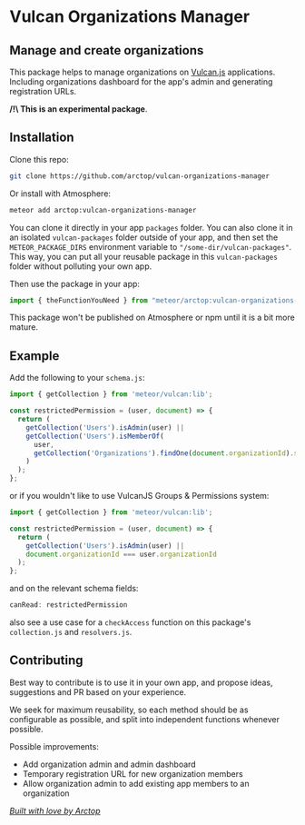 # Vulcan Organizations Manager

## Manage and create organizations

This package helps to manage organizations on [Vulcan.js](http://vulcanjs.org/) applications. Including organizations dashboard for the app's admin and generating registration URLs.

**/!\ This is an experimental package**.

## Installation

Clone this repo:

```sh
git clone https://github.com/arctop/vulcan-organizations-manager
```
Or install with Atmosphere:
```sh
meteor add arctop:vulcan-organizations-manager
```

You can clone it directly in your app `packages` folder. You can also clone it in an isolated `vulcan-packages` folder outside of your app, and then set the `METEOR_PACKAGE_DIRS` environment variable to `"/some-dir/vulcan-packages"`. This way, you can put all your reusable package in this `vulcan-packages` folder without polluting your own app.

Then use the package in your app:

```js
import { theFunctionYouNeed } from "meteor/arctop:vulcan-organizations-manager"
```

This package won't be published on Atmosphere or npm until it is a bit more mature.

## Example
Add the following to your `schema.js`:
```js
import { getCollection } from 'meteor/vulcan:lib';

const restrictedPermission = (user, document) => {
  return (
    getCollection('Users').isAdmin(user) ||
    getCollection('Users').isMemberOf(
      user,
      getCollection('Organizations').findOne(document.organizationId).slug
    )
  );
};
```
or if you wouldn't like to use VulcanJS Groups & Permissions system:
```js
import { getCollection } from 'meteor/vulcan:lib';

const restrictedPermission = (user, document) => {
  return (
    getCollection('Users').isAdmin(user) ||
    document.organizationId === user.organizationId
  );
};
``` 

and on the relevant schema fields:
```js
canRead: restrictedPermission
```

also see a use case for a `checkAccess` function on this package's `collection.js` and `resolvers.js`.
## Contributing

Best way to contribute is to use it in your own app, and propose ideas, suggestions and PR based on your experience.

We seek for maximum reusability, so each method should be as configurable as possible, and split into independent functions whenever possible.

Possible improvements:

- Add organization admin and admin dashboard
- Temporary registration URL for new organization members
- Allow organization admin to add existing app members to an organization 

*[Built with love by Arctop](https://github.com/arctop)*

